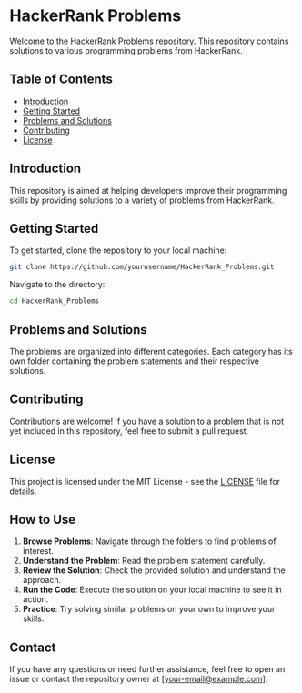 # HackerRank Problems

Welcome to the HackerRank Problems repository. This repository contains solutions to various programming problems from HackerRank.

## Table of Contents

- [Introduction](#introduction)
- [Getting Started](#getting-started)
- [Problems and Solutions](#problems-and-solutions)
- [Contributing](#contributing)
- [License](#license)

## Introduction

This repository is aimed at helping developers improve their programming skills by providing solutions to a variety of problems from HackerRank.

## Getting Started

To get started, clone the repository to your local machine:

```bash
git clone https://github.com/yourusername/HackerRank_Problems.git
```

Navigate to the directory:

```bash
cd HackerRank_Problems
```

## Problems and Solutions

The problems are organized into different categories. Each category has its own folder containing the problem statements and their respective solutions.

## Contributing

Contributions are welcome! If you have a solution to a problem that is not yet included in this repository, feel free to submit a pull request.

## License

This project is licensed under the MIT License - see the [LICENSE](LICENSE) file for details.

## How to Use

1. **Browse Problems**: Navigate through the folders to find problems of interest.
2. **Understand the Problem**: Read the problem statement carefully.
3. **Review the Solution**: Check the provided solution and understand the approach.
4. **Run the Code**: Execute the solution on your local machine to see it in action.
5. **Practice**: Try solving similar problems on your own to improve your skills.

## Contact

If you have any questions or need further assistance, feel free to open an issue or contact the repository owner at [your-email@example.com].
